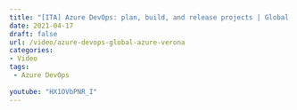 ```yaml
---
title: "[ITA] Azure DevOps: plan, build, and release projects | Global Azure Verona "
date: 2021-04-17
draft: false
url: /video/azure-devops-global-azure-verona
categories:
- Video
tags:
 - Azure DevOps
 
youtube: "HX1OVbPNR_I"      
---
```

